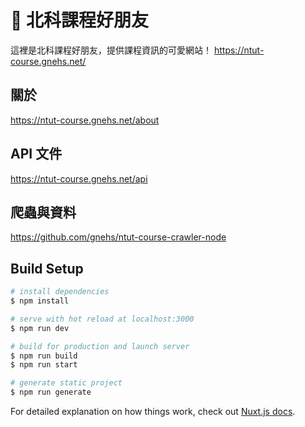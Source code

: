 # 🍤 北科課程好朋友
這裡是北科課程好朋友，提供課程資訊的可愛網站！
https://ntut-course.gnehs.net/

## 關於
https://ntut-course.gnehs.net/about

## API 文件
https://ntut-course.gnehs.net/api

## 爬蟲與資料
https://github.com/gnehs/ntut-course-crawler-node

## Build Setup

```bash
# install dependencies
$ npm install

# serve with hot reload at localhost:3000
$ npm run dev

# build for production and launch server
$ npm run build
$ npm run start

# generate static project
$ npm run generate
```

For detailed explanation on how things work, check out [Nuxt.js docs](https://nuxtjs.org).
